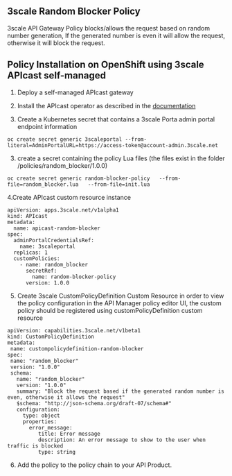 
## 3scale Random Blocker Policy

3scale API Gateway  Policy blocks/allows the request  based on random number generation, If the generated number is even it will allow the request, otherwise it will block the request.


## Policy Installation on OpenShift using 3scale APIcast self-managed

1. Deploy a self-managed  APIcast gateway
  
1. Install the APIcast operator as described in the [documentation](https://github.com/3scale/apicast-operator/blob/master/doc/quickstart-guide.md#Install-the-APIcast-operator)
2. Create a Kubernetes secret that contains a 3scale Porta admin portal endpoint information
```shell
oc create secret generic 3scaleportal --from-literal=AdminPortalURL=https://access-token@account-admin.3scale.net
```
3. create a secret containing the policy Lua files (the files exist in the  folder /policies/random_blocker/1.0.0)
```shell
oc create secret generic random-blocker-policy   --from-file=random_blocker.lua   --from-file=init.lua   
```
4.Create APIcast custom resource instance
```shell
apiVersion: apps.3scale.net/v1alpha1
kind: APIcast
metadata:
  name: apicast-random-blocker
spec: 
  adminPortalCredentialsRef:
    name: 3scaleportal
  replicas: 1  
  customPolicies:
    - name: random_blocker
      secretRef:
        name: random-blocker-policy
      version: 1.0.0
```
5. Create 3scale CustomPolicyDefinition Custom Resource 
 in order to view the policy configuration in the API Manager policy editor UI, the custom policy should be registered using customPolicyDefinition custom resource
```shell
apiVersion: capabilities.3scale.net/v1beta1
kind: CustomPolicyDefinition
metadata:
 name: custompolicydefinition-random-blocker
spec:
 name: "random_blocker"
 version: "1.0.0"
 schema:
   name: "random_blocker"
   version: "1.0.0"
   summary: "Block the request based if the generated random number is even, otherwise it allows the request"
   $schema: "http://json-schema.org/draft-07/schema#"
   configuration:
     type: object
     properties:
       error_message:
          title: Error message
          description: An error message to show to the user when traffic is blocked
          type: string
```
6. Add the policy to the policy chain to your API Product.
